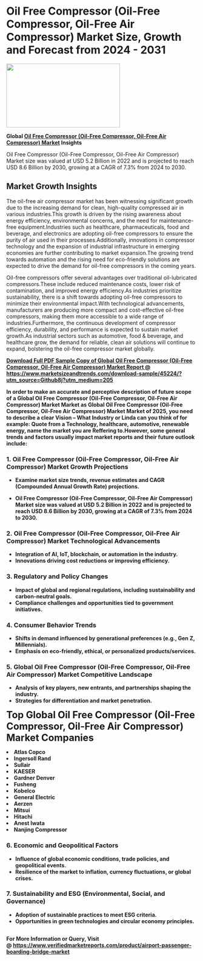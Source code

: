 <H1>Oil Free Compressor (Oil-Free Compressor, Oil-Free Air Compressor) Market Size, Growth and Forecast from 2024 - 2031</H1><img class="aligncenter size-medium wp-image-584254" src="https://thirdeyenews.in/wp-content/uploads/2024/09/Global-Market-Research-300x168.jpeg" alt="" width="300" height="168" /><p><strong>Global&nbsp;<a href="https://www.marketsizeandtrends.com/download-sample/45224/?utm_source=Github8j?utm_medium=205">Oil Free Compressor (Oil-Free Compressor, Oil-Free Air Compressor) Market</a> Insights</strong></p><p>Oil Free Compressor (Oil-Free Compressor, Oil-Free Air Compressor) Market size was valued at USD 5.2 Billion in 2022 and is projected to reach USD 8.6 Billion by 2030, growing at a CAGR of 7.3% from 2024 to 2030.</p><p><h2>Market Growth Insights</h2> <p>The oil-free air compressor market has been witnessing significant growth due to the increasing demand for clean, high-quality compressed air in various industries.This growth is driven by the rising awareness about energy efficiency, environmental concerns, and the need for maintenance-free equipment.Industries such as healthcare, pharmaceuticals, food and beverage, and electronics are adopting oil-free compressors to ensure the purity of air used in their processes.Additionally, innovations in compressor technology and the expansion of industrial infrastructure in emerging economies are further contributing to market expansion.The growing trend towards automation and the rising need for eco-friendly solutions are expected to drive the demand for oil-free compressors in the coming years.</p> <p><strong><a href="#"></a></strong></p> <p>Oil-free compressors offer several advantages over traditional oil-lubricated compressors.These include reduced maintenance costs, lower risk of contamination, and improved energy efficiency.As industries prioritize sustainability, there is a shift towards adopting oil-free compressors to minimize their environmental impact.With technological advancements, manufacturers are producing more compact and cost-effective oil-free compressors, making them more accessible to a wide range of industries.Furthermore, the continuous development of compressor efficiency, durability, and performance is expected to sustain market growth.As industrial sectors such as automotive, food & beverage, and healthcare grow, the demand for reliable, clean air solutions will continue to expand, bolstering the oil-free compressor market globally.</p> <p><strong><a href="#"></p><p><span class=""><strong>Download Full PDF Sample Copy of Global Oil Free Compressor (Oil-Free Compressor, Oil-Free Air Compressor) Market Report</strong> @ <a href="https://www.marketsizeandtrends.com/download-sample/45224/?utm_source=Github8j?utm_medium=205" target="_blank">https://www.marketsizeandtrends.com/download-sample/45224/?utm_source=Github8j?utm_medium=205</a></span></p><p>In order to make an accurate and perceptive description of future scope of a Global&nbsp;Oil Free Compressor (Oil-Free Compressor, Oil-Free Air Compressor) Market Market as Global&nbsp;Oil Free Compressor (Oil-Free Compressor, Oil-Free Air Compressor) Market Market of 2025, you need to describe a clear Vision &ndash; What Industry or Linda can you think of for example: Quote from a Technology, healthcare, automotive, renewable energy, name the market you are Reffering to.However, some general trends and factors usually impact market reports and their future outlook include:</p><h3>1.&nbsp;<strong>Oil Free Compressor (Oil-Free Compressor, Oil-Free Air Compressor) Market Growth Projections</strong></h3><ul><li>Examine market size trends, revenue estimates and CAGR (Compounded Annual Growth Rate) projections.</li><li><p>Oil Free Compressor (Oil-Free Compressor, Oil-Free Air Compressor) Market size was valued at USD 5.2 Billion in 2022 and is projected to reach USD 8.6 Billion by 2030, growing at a CAGR of 7.3% from 2024 to 2030.</p></li></ul><h3>2.&nbsp;<strong>Oil Free Compressor (Oil-Free Compressor, Oil-Free Air Compressor) Market Technological Advancements</strong></h3><ul><li>Integration of AI, IoT, blockchain, or automation in the industry.</li><li>Innovations driving cost reductions or improving efficiency.</li></ul><h3>3.&nbsp;<strong>Regulatory and Policy Changes</strong></h3><ul><li>Impact of global and regional regulations, including sustainability and carbon-neutral goals.</li><li>Compliance challenges and opportunities tied to government initiatives.</li></ul><h3>4.&nbsp;<strong>Consumer Behavior Trends</strong></h3><ul><li>Shifts in demand influenced by generational preferences (e.g., Gen Z, Millennials).</li><li>Emphasis on eco-friendly, ethical, or personalized products/services.</li></ul><h3>5.&nbsp;<strong>Global Oil Free Compressor (Oil-Free Compressor, Oil-Free Air Compressor) Market Competitive Landscape</strong></h3><ul><li>Analysis of key players, new entrants, and partnerships shaping the industry.</li><li>Strategies for differentiation and market penetration.</li></ul><p data-pm-slice="1 1 []"><span style="color: inherit; font-family: inherit; font-size: 25px;">Top Global Oil Free Compressor (Oil-Free Compressor, Oil-Free Air Compressor) Market Companies</span></p><div class="" data-test-id=""><p><li>Atlas Copco</li><li> Ingersoll Rand</li><li> Sullair</li><li> KAESER</li><li> Gardner Denver</li><li> Fusheng</li><li> Kobelco</li><li> General Electric</li><li> Aerzen</li><li> Mitsui</li><li> Hitachi</li><li> Anest Iwata</li><li> Nanjing Compressor</li></p></div><h3>6.&nbsp;<strong>Economic and Geopolitical Factors</strong></h3><ul><li>Influence of global economic conditions, trade policies, and geopolitical events.</li><li>Resilience of the market to inflation, currency fluctuations, or global crises.</li></ul><h3>7.&nbsp;<strong>Sustainability and ESG (Environmental, Social, and Governance)</strong></h3><ul><li>Adoption of sustainable practices to meet ESG criteria.</li><li>Opportunities in green technologies and circular economy principles.</li></ul><h2><strong style="font-size: 14px;">For More Information or Query, Visit @&nbsp;</strong><a style="background-color: #ffffff; font-size: 14px;" href="https://www.marketsizeandtrends.com/report/oil-free-compressor-oil-free-compressor-oil-free-air-compressor-market/" target="_blank">https://www.verifiedmarketreports.com/product/airport-passenger-boarding-bridge-market</a></h2>